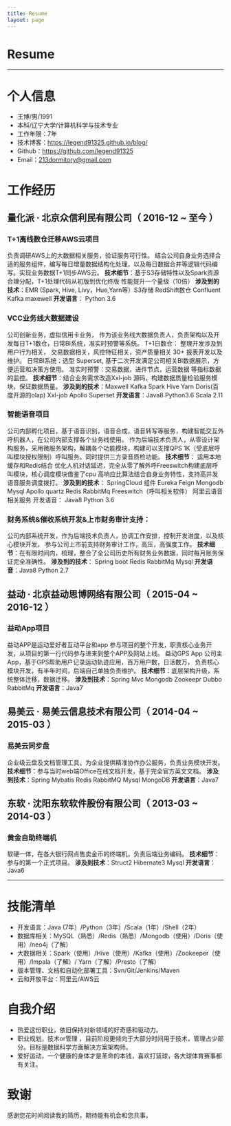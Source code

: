 ```yaml
---
title: Resume
layout: page
---
```

# Resume
---
# 个人信息
 - 王博/男/1991 
 - 本科/辽宁大学/计算机科学与技术专业 
 - 工作年限：7年
 - 技术博客：https://legend91325.github.io/blog/
 - Github：https://github.com/legend91325
 - Email：213dormitory@gmail.com 

 # 工作经历

## 量化派 · 北京众信利民有限公司（ 2016-12 ~ 至今 ）


### T+1离线数仓迁移AWS云项目
负责调研AWS上的大数据相关服务，验证服务可行性。 结合公司自身业务选择合适的服务组件，编写每日增量数据结构化处理，以及每日数据合并等逻辑代码编写。实现业务数据T+1同步AWS云。
**技术细节**：基于S3存储特性以及Spark资源合理分配，T+1处理代码从初版到优化终版 性能提升一个量级（10倍）
**涉及到的技术**：EMR (Spark, Hive, Livy，Hue,Yarn等）S3存储  RedShift数仓  Confluent Kafka  maxewell
**开发语言**： Python 3.6

### VCC业务线大数据建设
公司创新业务，虚拟信用卡业务， 作为该业务线大数据负责人，负责架构以及开发每日T+1数仓，日常BI系统，准实时预警等系统。
T+1日数仓： 整理开发涉及到用户行为相关， 交易数据相关，风控特征相关，资产质量相关 30+ 报表开发以及维护。
日常BI系统：选型 Superset, 基于二次开发满足公司相关BI数据展示，方便运营和决策方使用。
准实时预警：交易数据，进件节点，运营数据 等指标数据的监控。
**技术细节**：结合业务需求改造Xxl-job 源码，构建数据质量检验服务模块，保证数据质量。
**涉及到的技术**：Maxwell  Kafka  Spark  Hive Yarn Doris(百度开源的olap) Xxl-job Apollo Superset
**开发语言**：Java8 Python3.6 Scala 2.11

### 智能语音项目
公司内部孵化项目，基于语音识别，语音合成，语音转写等服务，构建智能交互外呼机器人，在公司内部支撑各个业务线使用。
作为后端技术负责人，从零设计架构服务，采用微服务架构，解耦各个功能模块，构建可以支撑QPS 1K（受底层呼叫模块授权限制）呼叫服务。同时提供三方录音质检功能。
**技术细节**： 运用本地缓存和Redis结合 优化人机对话延迟，完全从零了解外呼Freeswitch构建底层呼叫模块，核心调度模块借鉴了cpu 高响应比算法结合自身业务特性，支持高并发语音服务调度拨打。
**涉及到的技术**： SpringCloud 组件 Eureka  Feign  Mongodb Mysql Apollo quartz  Redis RabbitMq Freeswitch（呼叫相关软件） 阿里云语音相关服务
开发语音： Java8 Python 3.6

### 财务系统&催收系统开发&上市财务审计支持：
公司内部系统开发，作为后端技术负责人，协调工作安排，控制开发进度，以及核心模块开发。
参与公司上市前支持财务审计工作，高压，高强度工作。
**技术细节**：在有限时间内，梳理，整合了全公司历史所有财务业务数据，同时每月账务保证完全准确性。
**涉及到的技术**： Spring boot Redis RabbitMq Mysql
**开发语音**：Java8 Python 2.7


  
## 益动 · 北京益动思博网络有限公司（ 2015-04 ~ 2016-12 ）

### 益动App项目 
益动APP是运动爱好者互动平台和app 参与项目的整个开发，职责核心业务开发，从项目的第一行代码参与进来到整个APP及网站上线。
益动GPS App 公司主App，基于GPS帮助用户记录运动轨迹应用，百万用户数，日活数万， 负责核心模块开发，有半年时间，后端自己单独负责维护。
**技术细节**：底层架构升级，系统整体迁移，数据迁移。
**涉及到技术**：Spring Mvc  Mongodb Zookeepr  Dubbo RabbitMq 
**开发语言**：Java7

## 易美云 · 易美云信息技术有限公司（ 2014-04 ~ 2015-03 ）

### 易美云同步盘
企业级云盘及文档管理工具，为企业提供精准协作办公服务，负责业务模块开发。
**技术细节**：参与当时web端Office在线文档开发，基于完全官方英文文档。
**涉及到技术**：Spring Mybatis Redis RabbitMQ Mysql MongoDB
**开发语言**：Java7

## 东软 · 沈阳东软软件股份有限公司（ 2013-03 ~ 2014-03 ）

### 黄金自助终端机
软硬一体，在各大银行网点售卖金币的终端机，负责后端业务编码。
**技术细节**：参与的第一个正式项目。
**涉及到技术**：Struct2 Hibernate3 Mysql
**开发语言**：Java6

---    
# 技能清单
- 开发语言：Java (7年）/Python（3年）/Scala（1年）/Shell（2年）
- 数据库相关：MySQL（熟悉）/Redis（熟悉）/Mongodb（使用）/Doris（使用）/neo4j（了解）
- 大数据相关：Spark（使用）/Hive（使用）/Kafka（使用）/Zookeeper（使用）/Impala（了解）/ Yarn（了解）/Presto（了解）
- 版本管理、文档和自动化部署工具：Svn/Git/Jenkins/Maven
- 云和开放平台：阿里云/AWS云

# 自我介绍
-  热爱这份职业，依旧保持对新领域的好奇感和驱动力。
-  职业规划，技术or管理 ，目前阶段更倾向于大部分时间用于技术，管理占少部分。目标是数据科学方面解决方案架构师。
 -  爱好运动，一个健康的身体才是革命的本钱，喜欢打篮球，各大球体育赛事都有关注。
      
 # 致谢
感谢您花时间阅读我的简历，期待能有机会和您共事。
      
                  

